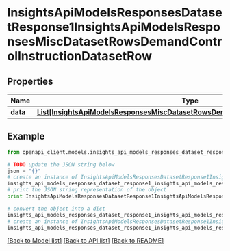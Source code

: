 # InsightsApiModelsResponsesDatasetResponse1InsightsApiModelsResponsesMiscDatasetRowsDemandControlInstructionDatasetRow


## Properties
Name | Type | Description | Notes
------------ | ------------- | ------------- | -------------
**data** | [**List[InsightsApiModelsResponsesMiscDatasetRowsDemandControlInstructionDatasetRow]**](InsightsApiModelsResponsesMiscDatasetRowsDemandControlInstructionDatasetRow.md) |  | [optional] 

## Example

```python
from openapi_client.models.insights_api_models_responses_dataset_response1_insights_api_models_responses_misc_dataset_rows_demand_control_instruction_dataset_row import InsightsApiModelsResponsesDatasetResponse1InsightsApiModelsResponsesMiscDatasetRowsDemandControlInstructionDatasetRow

# TODO update the JSON string below
json = "{}"
# create an instance of InsightsApiModelsResponsesDatasetResponse1InsightsApiModelsResponsesMiscDatasetRowsDemandControlInstructionDatasetRow from a JSON string
insights_api_models_responses_dataset_response1_insights_api_models_responses_misc_dataset_rows_demand_control_instruction_dataset_row_instance = InsightsApiModelsResponsesDatasetResponse1InsightsApiModelsResponsesMiscDatasetRowsDemandControlInstructionDatasetRow.from_json(json)
# print the JSON string representation of the object
print InsightsApiModelsResponsesDatasetResponse1InsightsApiModelsResponsesMiscDatasetRowsDemandControlInstructionDatasetRow.to_json()

# convert the object into a dict
insights_api_models_responses_dataset_response1_insights_api_models_responses_misc_dataset_rows_demand_control_instruction_dataset_row_dict = insights_api_models_responses_dataset_response1_insights_api_models_responses_misc_dataset_rows_demand_control_instruction_dataset_row_instance.to_dict()
# create an instance of InsightsApiModelsResponsesDatasetResponse1InsightsApiModelsResponsesMiscDatasetRowsDemandControlInstructionDatasetRow from a dict
insights_api_models_responses_dataset_response1_insights_api_models_responses_misc_dataset_rows_demand_control_instruction_dataset_row_form_dict = insights_api_models_responses_dataset_response1_insights_api_models_responses_misc_dataset_rows_demand_control_instruction_dataset_row.from_dict(insights_api_models_responses_dataset_response1_insights_api_models_responses_misc_dataset_rows_demand_control_instruction_dataset_row_dict)
```
[[Back to Model list]](../README.md#documentation-for-models) [[Back to API list]](../README.md#documentation-for-api-endpoints) [[Back to README]](../README.md)


